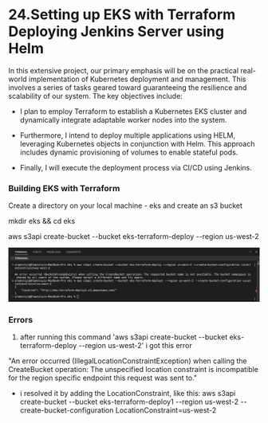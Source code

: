 # 24.Setting up EKS with Terraform Deploying Jenkins Server using Helm

In this extensive project, our primary emphasis will be on the practical real-world implementation of Kubernetes deployment and management. This involves a series of tasks geared toward guaranteeing the resilience and scalability of our system. The key objectives include:

- I plan to employ Terraform to establish a Kubernetes EKS cluster and dynamically integrate adaptable worker nodes into the system.

- Furthermore, I intend to deploy multiple applications using HELM, leveraging Kubernetes objects in conjunction with Helm. This approach includes dynamic provisioning of volumes to enable stateful pods.

- Finally, I will execute the deployment process via CI/CD using Jenkins.

### Building EKS with Terraform

Create a directory on your local machine - eks and create an s3 bucket

 mkdir eks && cd eks

 aws s3api create-bucket --bucket eks-terraform-deploy --region us-west-2

![alt text](images/24.1.png)










 ### Errors
 1. after running this command 'aws s3api create-bucket --bucket eks-terraform-deploy --region us-west-2' i got this error 

"An error occurred (IllegalLocationConstraintException) when calling the CreateBucket operation: The unspecified location constraint is incompatible for the region specific endpoint this request was sent to."

- i resolved it by adding the LocationConstraint, like this: 
aws s3api create-bucket --bucket eks-terraform-deploy1 --region us-west-2 --create-bucket-configuration LocationConstraint=us-west-2
